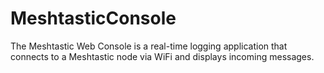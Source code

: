# MeshtasticConsole
The Meshtastic Web Console is a real-time logging application that connects to a Meshtastic node via WiFi and displays incoming messages.
